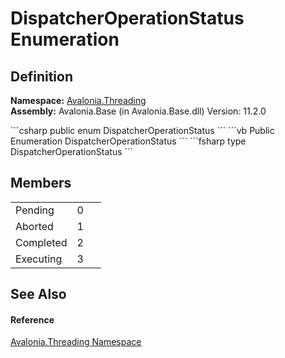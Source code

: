 # DispatcherOperationStatus Enumeration




## Definition
**Namespace:** <a href="N_Avalonia_Threading">Avalonia.Threading</a>  
**Assembly:** Avalonia.Base (in Avalonia.Base.dll) Version: 11.2.0

<Tabs groupId="api-code-preview">
<TabItem value="csharp" label="C#">
```csharp
public enum DispatcherOperationStatus
```
</TabItem>
<TabItem value="vb" label="VB">
```vb
Public Enumeration DispatcherOperationStatus
```
</TabItem>
<TabItem value="fsharp" label="F#">
```fsharp
type DispatcherOperationStatus
```
</TabItem>
</Tabs>



## Members
<table>
<tr>
<td>Pending</td>
<td>0</td>
<td> </td>
</tr>
<tr>
<td>Aborted</td>
<td>1</td>
<td> </td>
</tr>
<tr>
<td>Completed</td>
<td>2</td>
<td> </td>
</tr>
<tr>
<td>Executing</td>
<td>3</td>
<td> </td>
</tr>
</table>

## See Also


#### Reference
<a href="N_Avalonia_Threading">Avalonia.Threading Namespace</a>  

